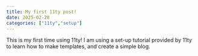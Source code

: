 ```yaml
---
title: My first 11ty post!
date: 2025-02-28
categories: ["11ty","setup"]
---
```

This is my first time using 11ty! I am using a set-up tutorial provided by 11ty to learn how to make templates, and create a simple blog. 